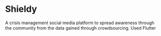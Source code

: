 # Shieldy
A crisis management social media platform to spread awareness through the community from the data gained through crowdsourcing.  Used Flutter
